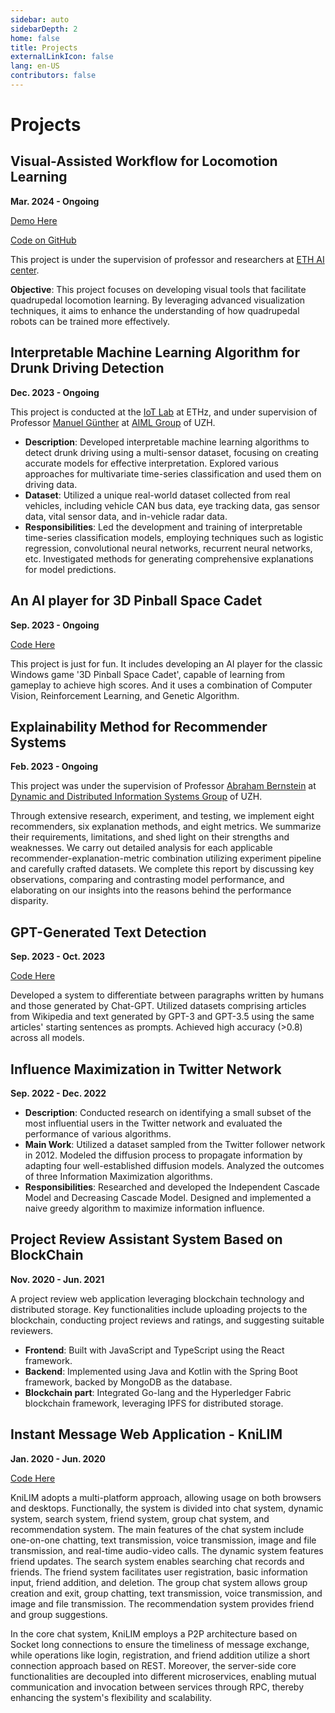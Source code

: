 ```yaml
---
sidebar: auto
sidebarDepth: 2
home: false
title: Projects
externalLinkIcon: false
lang: en-US
contributors: false
---
```


# Projects

## Visual-Assisted Workflow for Locomotion Learning

**Mar. 2024 - Ongoing**

<ProjectDetail image="/projects/anymal-large.png" hideBorder=true>
</ProjectDetail>

[Demo Here](https://linan1109.github.io/urdf-loaders/js)

[Code on GitHub](https://github.com/linan1109/urdf-loaders)

This project is under the supervision of professor and researchers at [ETH AI center](https://ai.ethz.ch/). 

 <!-- - **Description**: This project focuses on the investigation into appropriate metrics and visualization techniques to steer the quadrupedal locomotion learning process interactively. This action will be an important step towards a more transparent learning system. -->
 <!-- - **Main Work**: Conduct in-depth research on the Dynamics Explorer system and other relevant visualization techniques. Integrate state-of-the-art quadrupedal locomotion learning algorithms, leveraging platforms such as Isaac Gym and RaiSim for simulation and experimentation. -->

**Objective**: This project focuses on developing visual tools that facilitate quadrupedal locomotion learning. By leveraging advanced visualization techniques, it aims to enhance the understanding of how quadrupedal robots can be trained more effectively.

<!-- **Contributions**:
- Algorithm Research & Integration: Researched and implemented state-of-the-art locomotion learning algorithms. This step included reviewing the latest methodologies, identifying best practices, and customizing them for quadrupedal robots.
- Simulation Platform: Employed RaiSim, a physics engine, to simulate different locomotion learning scenarios and experiment with algorithm effectiveness, creating a controlled environment for testing.
- Visualization Website: Developed a web-based visualization platform to interpret the outcomes of different learning strategies, helping researchers analyze the learning behavior and adjust strategies accordingly. -->

## Interpretable Machine Learning Algorithm for Drunk Driving Detection 

**Dec. 2023 - Ongoing**


This project is conducted at the [IoT Lab](https://www.iot-lab.ch/projects-connectedmobility/drive/) at ETHz, and under supervision of Professor [Manuel Günther](https://www.ifi.uzh.ch/en/aiml/people/guenther.html) at [AIML Group](https://www.ifi.uzh.ch/en/aiml.html) of UZH.

- **Description**: Developed interpretable machine learning algorithms to detect drunk driving using a multi-sensor dataset, focusing on creating accurate models for effective interpretation. Explored various approaches for multivariate time-series classification and used them on driving data.
 - **Dataset**: Utilized a unique real-world dataset collected from real vehicles, including vehicle CAN bus data, eye tracking data, gas sensor data, vital sensor data, and in-vehicle radar data.
 - **Responsibilities**: Led the development and training of interpretable time-series classification models, employing techniques such as logistic regression, convolutional neural networks, recurrent neural networks, etc. Investigated methods for generating comprehensive explanations for model predictions.

## An AI player for 3D Pinball Space Cadet

**Sep. 2023 - Ongoing**

<ProjectDetail image="/projects/3dpinball.gif" hideBorder=true>

</ProjectDetail>

[Code Here](https://github.com/linan1109/SpaceCadetPinball-AIplayer)

This project is just for fun. It includes developing an AI player for the classic Windows game '3D Pinball Space Cadet', capable of learning from gameplay to achieve high scores. And it uses a combination of Computer Vision, Reinforcement Learning, and Genetic Algorithm.


## Explainability Method for Recommender Systems

**Feb. 2023 - Ongoing**

<ProjectDetail image="/projects/rose.png" hideBorder=true>
</ProjectDetail>

This project was under the supervision of Professor [Abraham Bernstein](https://www.ifi.uzh.ch/en/ddis/people/bernstein.html) at [Dynamic and Distributed Information Systems Group](https://www.ifi.uzh.ch/en/ddis.html) of UZH.

Through extensive research,  experiment, and testing, we implement eight recommenders, six explanation methods, and eight metrics. We summarize their requirements, limitations, and shed light on their strengths and weaknesses. We carry out detailed analysis for each applicable recommender-explanation-metric combination utilizing experiment pipeline and carefully crafted datasets. We complete this report by discussing key observations, comparing and contrasting model performance, and elaborating on our insights into the reasons behind the performance disparity. 


## GPT-Generated Text Detection

**Sep. 2023 - Oct. 2023**

[Code Here](https://github.com/yvonne-yiqin-zhang/GPT_Generated_Text_Detection)

Developed a system to differentiate between paragraphs written by humans and those generated by Chat-GPT. Utilized datasets comprising articles from Wikipedia and text generated by GPT-3 and GPT-3.5 using the same articles' starting sentences as prompts. Achieved high accuracy (>0.8) across all models.


## Influence Maximization in Twitter Network

**Sep. 2022 - Dec. 2022**

 - **Description**: Conducted research on identifying a small subset of the most influential users in the Twitter network and evaluated the performance of various algorithms.
 - **Main Work**: Utilized a dataset sampled from the Twitter follower network in 2012. Modeled the diffusion process to propagate information by adapting four well-established diffusion models. Analyzed the outcomes of three Information Maximization algorithms.
 - **Responsibilities**: Researched and developed the Independent Cascade Model and Decreasing Cascade Model. Designed and implemented a naive greedy algorithm to maximize information influence.

## Project Review Assistant System Based on BlockChain

**Nov. 2020 - Jun. 2021**

A project review web application leveraging blockchain technology and distributed storage. Key functionalities include uploading projects to the blockchain, conducting project reviews and ratings, and suggesting suitable reviewers.

 - **Frontend**: Built with JavaScript and TypeScript using the React framework.
 - **Backend**: Implemented using Java and Kotlin with the Spring Boot framework, backed by MongoDB as the database.
 - **Blockchain part**: Integrated Go-lang and the Hyperledger Fabric blockchain framework, leveraging IPFS for distributed storage.
  
## Instant Message Web Application - KniLIM

**Jan. 2020 - Jun. 2020**
<ProjectDetail image="/projects/im.png" hideBorder=true>    


</ProjectDetail>

[Code Here](https://github.com/KniLIM)

KniLIM adopts a multi-platform approach, allowing usage on both browsers and desktops. Functionally, the system is divided into chat system, dynamic system, search system, friend system, group chat system, and recommendation system. The main features of the chat system include one-on-one chatting, text transmission, voice transmission, image and file transmission, and real-time audio-video calls. The dynamic system features friend updates. The search system enables searching chat records and friends. The friend system facilitates user registration, basic information input, friend addition, and deletion. The group chat system allows group creation and exit, group chatting, text transmission, voice transmission, and image and file transmission. The recommendation system provides friend and group suggestions.

In the core chat system, KniLIM employs a P2P architecture based on Socket long connections to ensure the timeliness of message exchange, while operations like login, registration, and friend addition utilize a short connection approach based on REST. Moreover, the server-side core functionalities are decoupled into different microservices, enabling mutual communication and invocation between services through RPC, thereby enhancing the system's flexibility and scalability.